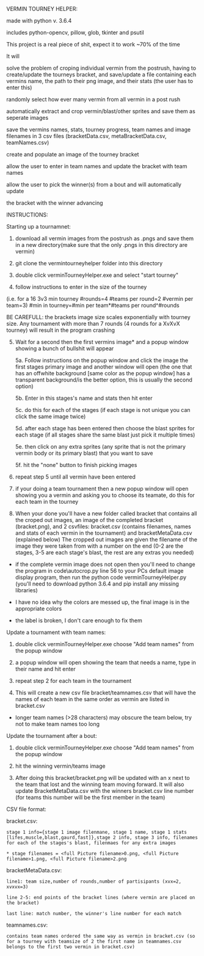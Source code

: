 VERMIN TOURNEY HELPER:

made with python v. 3.6.4

includes python-opencv, pillow, glob, tkinter and psutil

This project is a real piece of shit, expect it to work ~70% of the time

It will

solve the problem of croping individual vermin from the postrush, having to create/update the tourneys bracket, and save/update a file containing each vermins name, the path to their png image, and their stats (the user has to enter this)

randomly select how ever many vermin from all vermin in a post rush

automatically extract and crop vermin/blast/other sprites and save them as seperate images

save the vermins names, stats, tourney progress, team names and image filenames in 3 csv files (bracketData.csv, metaBracketData.csv, teamNames.csv)

create and populate an image of the tourney bracket   

allow the user to enter in team names and update the bracket with team names

allow the user to pick the winner(s) from a bout and will automatically update 

the bracket with the winner advancing

INSTRUCTIONS:


Starting up a tournamnet:

1. download all vermin images from the postrush as .pngs and save them in a new directory(make sure that the only .pngs in this directory are vermin)

2. git clone the vermintourneyhelper folder into this directory

3. double click verminTourneyHelper.exe and select "start tourney"

4. follow instructions to enter in the size of the tourney 

(i.e. for a 16 3v3 min tourney 
	#rounds=4
	#teams per round=2
	#vermin per team=3)
 #min in tourney=#min per team*#teams per round^#rounds

BE CAREFULL: the brackets image size scales exponentially with tourney size. Any tournament with more than 7 rounds (4 rounds for a XvXvX tourney) will result in the program crashing

5. Wait for a second then the first vermins image* and a popup window showing a bunch of bullshit will appear

	5a. Follow instructions on the popup window and click the image the first stages primary image and another window will open (the one that has an offwhite background [same color as the popup window] has a transparent background/is the better option, this is usually the second option)

	5b. Enter in this stages's name and stats then hit enter

	5c. do this for each of the stages (if each stage is not unique you can click the same image twice)

	5d. after each stage has been entered then choose the blast sprites for each stage (if all stages share the same blast just pick it multiple times)

	5e. then click on any extra sprites (any sprite that is not the primary vermin body or its primary blast) that you want to save

	5f. hit the "none" button to finish picking images

6. repeat step 5 until all vermin have been entered

7. if your doing a team tournament then a new popup window will open showing you a vermin and asking you to choose its teamate, do this for each team in the tourney

7. When your done you'll have a new folder called bracket that contains all the croped out images, an image of the completed bracket (bracket.png), and 2 csvfiles: bracket.csv (contains filenames, names and stats of each vermin in the tournament) and bracketMetaData.csv (explained below)
	The cropped out images are given the filename of the image they were taken from with a number on the end (0-2 are the stages, 3-5 are each stage's blast, the rest are any extras you needed)

* if the complete vermin image does not open then you'll need to change the program in code\autocrop.py line 56 to your PCs default image display program, then run the python code verminTourneyHelper.py (you'll need to  download python 3.6.4 and pip install any missing libraries)

* I have no idea why the colors are messed up, the final image is in the appropriate colors

* the label is broken, I don't care enough to fix them

Update a tournament with team names:

1. double click verminTourneyHelper.exe choose "Add team names" from the popup window

2. a popup window will open showing the team that needs a name, type in their name and hit enter

3. repeat step 2 for each team in the tournament

4. This will create a new csv file bracket/teamnames.csv that will have the names of each team in the same order as vermin are listed in bracket.csv

* longer team names (>28 characters) may obscure the team below, try not to make team names too long

Update the tournament after a bout:

1. double click verminTourneyHelper.exe choose "Add team names" from the popup window

2. hit the winning vermin/teams image

3. After doing this bracket/bracket.png will be updated with an x next to the team that lost and the winning team moving forward. It will also update BracketMetaData.csv with the winners bracket.csv line number (for teams this number will be the first member in the team)

CSV file format:

bracket.csv:

	stage 1 info={stage 1 image filenmane, stage 1 name, stage 1 stats [lifes,muscle,blast,gaurd,fast]},stage 2 info, stage 3 info, filenames for each of the stages's blast, filenmaes for any extra images
	
	* stage filenames = <full Picture filename>0.png, <full Picture filename>1.png, <full Picture filename>2.png
	
bracketMetaData.csv:
	
	line1: team size,number of rounds,number of partisipants (xvx=2, xvxvx=3)
	
	line 2-5: end points of the bracket lines (where vermin are placed on the bracket)
	
	last line: match number, the winner's line number for each match
	
teamnames.csv:
	
	contains team names ordered the same way as vermin in bracket.csv (so for a tourney with teamsize of 2 the first name in teamnames.csv belongs to the first two vermin in bracket.csv)